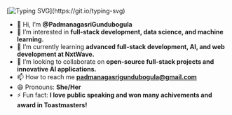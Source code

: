[![Typing SVG](https://readme-typing-svg.demolab.com/?lines=Hi+there!+I+am+Padmanagasri;Welcome+to+my+GitHub+profile!)](https://git.io/typing-svg)
- 👋 Hi, I’m **@PadmanagasriGundubogula**
- 👀 I’m interested in **full-stack development, data science, and machine learning.**
- 🌱 I’m currently learning **advanced full-stack development, AI, and web development at NxtWave.**
- 💞️ I’m looking to collaborate on **open-source full-stack projects and innovative AI applications.**
- 📫 How to reach me **padmanagasrigundubogula@gmail.com**
- 😄 Pronouns: **She/Her**
- ⚡ Fun fact: **I love public speaking and won many achivements and award in Toastmasters!**
